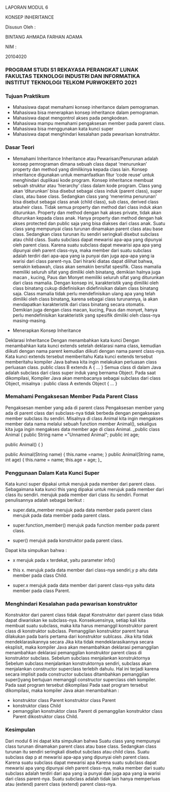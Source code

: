 LAPORAN MODUL 6

KONSEP INHERITANCE

Disusun Oleh :

BINTANG AHMADA FARHAN ADAMA

NIM :

20104020

### PROGRAM STUDI S1 REKAYASA PERANGKAT LUNAK FAKULTAS TEKNOLOGI INDUSTRI DAN INFORMATIKA INSTITUT TEKNOLOGI TELKOM PURWOKERTO 2021

### Tujuan Praktikum

- Mahasiswa dapat memahami konsep inheritance dalam pemograman.
- Mahasiswa bisa menerapkan konsep inheritance dalam pemograman.
- Mahasiswa dapat mengontrol akses pada pengkodean.
- Mahasiswa mampu memahami pengaksesan member pada parent class.
- Mahasiswa bisa menggunakan kata kunci super
- Mahasiswa dapat menghindari kesalahan pada pewarisan konstruktor.

### Dasar Teori

- Memahami Inheritance
  Inheritance atau Pewarisan/Penurunan adalah konsep pemrograman dimana sebuah class dapat ‘menurunkan’ property dan method yang dimilikinya kepada class lain. Konsep inheritance digunakan untuk memanfaatkan fitur ‘code reuse’ untuk menghindari duplikasi kode program.
Konsep inheritance membuat sebuah struktur atau ‘hierarchy’ class dalam kode program. Class yang akan ‘diturunkan’ bisa disebut sebagai class induk (parent class), super class, atau base class. Sedangkan class yang ‘menerima penurunan’ bisa disebut sebagai class anak (child class), sub class, derived class atauheir class.
Tidak semua property dan method dari class induk akan diturunkan. Property dan method dengan hak akses private, tidak akan diturunkan kepada class anak. Hanya property dan method dengan hak akses protected dan public saja yang bisa diakses dari class anak.
Suatu class yang mempunyai class turunan dinamakan parent class atau base class. Sedangkan class turunan itu sendiri seringkali disebut subclass atau child class. Suatu subclass dapat mewarisi apa-apa yang dipunyai oleh parent class.
Karena suatu subclass dapat mewarisi apa apa yang dipunyai oleh parent class-nya, maka member dari suatu subclass adalah terdiri dari apa-apa yang ia punyai dan juga apa-apa yang ia warisi dari class parent-nya.
Dari hirarki diatas dapat dilihat bahwa, semakin kebawah, class akan semakin bersifat spesifik. Class mamalia memiliki seluruh sifat yang dimiliki oleh binatang, demikian halnya juga macan , kucing, Paus dan Monyet memiliki seluruh sifat yang diturunkan dari class mamalia.
Dengan konsep ini, karakteristik yang dimiliki oleh class binatang cukup didefinisikan didefinisikan dalam class binatang saja.
Class mamalia tidak perlu mendefinisikan ulang apa yang telah dimiliki oleh class binatang, karena sebagai class turunannya, ia akan mendapatkan karakteristik dari class binatang secara otomatis. Demikian juga dengan class macan, kucing, Paus dan monyet, hanya perlu mendefinisikan karakteristik yang spesifik dimiliki oleh class-nya masing-masing.

- Menerapkan Konsep Inheritance

Deklarasi Inheritance
Dengan menambahkan kata kunci Dengan menambahkan kata kunci extends setelah deklarasi nama class, kemudian diikuti dengan nama parent kemudian diikuti dengan nama parent class-nya. Kata kunci extends tersebut memberitahu Kata kunci extends tersebut memberitahu kompiler Java bahwa kita ingin melakukan perluasan class perluasan class.
public class B extends A {
…
}
Semua class di dalam Java adalah subclass dari class super induk yang bernama Object. Pada saat dikompilasi, Kompiler Java
akan membacanya sebagai subclass dari class Object, misalnya :
public class A extends Object {
…
}

### Memahami Pengaksesan Member Pada Parent Class
Pengaksesan member yang ada di parent class Pengaksesan member yang ada di parent class dari subclass-nya tidak berbeda dengan pengaksesan member subclass itu sendiri. Misalnya di class Animal kita ingin mengakses member data nama melalui sebuah function member Animal(), sekaligus kita juga ingin mengakses data member age di class Animal.
_public class Animal {
public String name ="Unnamed Animal";
public int age;

public Animal() {
}

public Animal(String name) {
    this.name =name;
}
public Animal(String name, int age) {
    this.name = name;
    this.age = age;
}_

### Penggunaan Dalam Kata Kunci Super
Kata kunci super dipakai untuk merujuk pada member dari parent class. Sebagaimana kata kunci this yang dipakai untuk
merujuk pada member dari class itu sendiri. merujuk pada member dari class itu sendiri.
Format penulisannya adalah sebagai berikut :

- super.data_member
merujuk pada data member pada parent class merujuk pada data member pada parent class.

- super.function_member()
merujuk pada function member pada parent class.

- super()
merujuk pada konstruktor pada parent class.

Dapat kita simpulkan bahwa :

- x
merujuk pada x terdekat, yaitu parameter info()

- this x.
merujuk pada data member dari class-nya sendiri,y p aitu data member pada class Child.

- super.x
merujuk pada data member dari parent class-nya yaitu data member pada class Parent.

### Menghindari Kesalahan pada pewarisan konstruktor
Konstruktor dari parent class tidak dapat Konstruktor dari parent class tidak dapat diwariskan ke subclass-nya. Konsekuensinya, setiap kali kita membuat suatu subclass, maka kita harus memanggil konstruktor parent class di konstruktor subclass. Pemanggilan konstruktor parent harus dilakukan pada baris pertama dari konstruktor sublcass. Jika kita tidak mendeklarasikannya secara Jika kita tidak mendeklarasikannya secara eksplisit, maka kompiler Java akan menambahkan deklarasi pemanggilan menambahkan deklarasi pemanggilan konstruktor parent class di konstruktor subclass. Sebelum subclass menjalankan konstruktornya Sebelum subclass menjalankan konstruktornya sendiri, subclass akan menjalankan constructor superclass terlebih dahulu. Hal ini terjadi karena secara implisit pada constructor subclass ditambahkan pemanggilan super()yang bertujuan memanggil constructor superclass oleh kompiler. Pada saat program tersebut dikompilasi Pada saat program tersebut dikompilasi, maka kompiler Java akan menambahkan :

- konstruktor class Parent konstruktor class Parent
- konstruktor class Child
- pemanggilan konstruktor class Parent di pemanggilan konstruktor class Parent dikostruktor class Child.

### Kesimpulan
  Dari modul 6 ini dapat kita simpulkan bahwa Suatu class  yang mempunyai class turunan dinamakan parent class atau base class. Sedangkan class turunan itu sendiri seringkali disebut subclass atau child class. Suatu subclass dap p at mewarisi apa-apa yang dipunyai oleh parent class. Karena suatu subclass dapat mewarisi apa Karena suatu subclass dapat mewarisi apa yang dipunyai oleh parent class-nya, maka member dari suatu subclass adalah terdiri dari apa yang ia punyai dan juga apa yang ia warisi dari class parent-nya. Suatu subclass adalah tidak lain hanya memperluas atau (extend) parent class (extend) parent class-nya.
